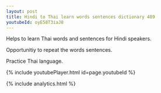 ```yaml
---
layout: post
title: Hindi to Thai learn words sentences dictionary 489 
youtubeId: oyE58T3iaJ8
---
```

 
 
Helps to learn Thai words and sentences for Hindi speakers.

Opportunitiy to repeat the words sentences. 

Practice Thai language. 
 
{% include youtubePlayer.html id=page.youtubeId %}
 
 
{% include analytics.html %}